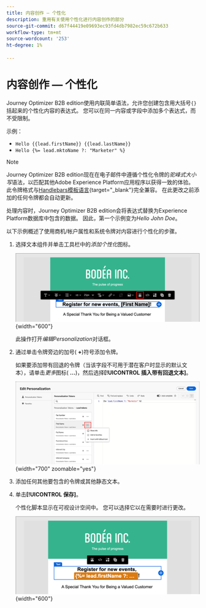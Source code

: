 ```yaml
---
title: 内容创作 — 个性化
description: 重用有关使用个性化进行内容创作的部分
source-git-commit: d67f44419e09693ec93fd4db7982ec59c672b633
workflow-type: tm+mt
source-wordcount: '253'
ht-degree: 1%

---
```


# 内容创作 — 个性化

Journey Optimizer B2B edition使用内联简单语法，允许您创建包含用大括号`{}`括起来的个性化内容的表达式。 您可以在同一内容或字段中添加多个表达式，而不受限制。

示例：

* `Hello {{lead.firstName}} {{lead.lastName}}`
* `Hello {%= lead.mktoName ?: "Marketer" %}`

>[!NOTE]
>
>Journey Optimizer B2B edition现在在电子邮件中遵循个性化令牌的&#x200B;_驼峰式大小写_&#x200B;语法，以匹配其他Adobe Experience Platform应用程序以获得一致的体验。 此令牌格式与[Handlebars模板语言](https://handlebarsjs.com/guide/#what-is-handlebars){target="_blank"}完全兼容。 在此更改之前添加的任何令牌都会自动更新。

处理内容时，Journey Optimizer B2B edition会将表达式替换为Experience Platform数据库中包含的数据。 因此，第一个示例变为&#x200B;_Hello John Doe_。

以下示例概述了使用商机/帐户属性和系统令牌对内容进行个性化的步骤。

1. 选择文本组件并单击工具栏中的&#x200B;_添加个性化_&#x200B;图标。

   ![单击“个性化”图标](../assets/content-design-shared/visual-designer-personalize-icon.png){width="600"}

   此操作打开&#x200B;_编辑Personalization_&#x200B;对话框。

1. 通过单击令牌旁边的加号( **+**)符号添加令牌。

   如果要添加带有回退的令牌（当该字段不可用于潜在客户时显示的默认文本），请单击&#x200B;_更多_&#x200B;图标( **...**)，然后选择&#x200B;**[!UICONTROL 插入带有回退文本]**。

   ![使用令牌构造个性化文本](../assets/content-design-shared/visual-designer-personalize-dialog-handlebar.png){width="700" zoomable="yes"}

1. 添加任何其他要包含的令牌或其他静态文本。

1. 单击&#x200B;**[!UICONTROL 保存]**。

   个性化脚本显示在可视设计空间中。 您可以选择它以在需要时进行更改。

   ![选择个性化脚本](../assets/content-design-shared/visual-designer-select-personalization-script.png){width="600"}
